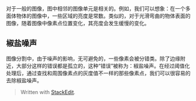 对于一般的图像，图中相邻的图像单元是相关的。例如，我们可以想象：在一个多面体物体的图像中，一些区域的亮度是常数。类似的，对于光滑弯曲的物体表面的图像，随着图像中像素点位置变化，其亮度会发生缓慢的变化。

## 椒盐噪声
图像分割中，由于噪声的影响，无可避免的，一些像素会被分错类。除了边缘附近，大部分这样的错误都是孤立的，这种“错误”被称为：椒盐噪声。在经过阈值化处理后，通过查找和周围像素点的灰度值不一样的那些像素点，我们可以很容易的去除椒盐噪声。



> Written with [StackEdit](https://stackedit.io/).
<!--stackedit_data:
eyJoaXN0b3J5IjpbMTI0MjQwNzE0MV19
-->